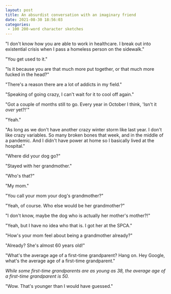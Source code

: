 ```yaml
---
layout: post
title: An absurdist conversation with an imaginary friend
date: 2021-08-30 18:56:03
categories:
 - 100 200-word character sketches
---
```


"I don't know how you are able to work in healthcare. I break out into existential crisis when I pass a homeless person on the sidewalk."

"You get used to it."

"Is it because you are that much more put together, or that much more fucked in the head?"

"There's a reason there are a lot of addicts in my field."

"Speaking of going crazy, I can't wait for it to cool off again."

"Got a couple of months still to go. Every year in October I think, 'Isn't it _over_ yet?!'"

"Yeah."

"As long as we don't have another crazy winter storm like last year. I don't like crazy variables. So many broken bones that week, and in the middle of a pandemic. And I didn't have power at home so I basically lived at the hospital."

"Where did your dog go?"

"Stayed with her grandmother."

"Who's that?"

"My mom."

"You call your mom your dog's grandmother?"

"Yeah, of course. Who else would be her grandmother?"

"I don't know, maybe the dog who is actually her mother's mother?!"

"Yeah, but I have no idea who that is. I got her at the SPCA."

"How's your mom feel about being a grandmother already?"

"Already? She's almost 60 years old!"

"What's the average age of a first-time grandparent? Hang on. Hey Google, what's the average age of a first-time grandparent."

_While some first-time grandparents are as young as 38, the average age of a first-time grandparent is 50._

"Wow. That's younger than I would have guessed."
